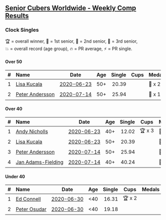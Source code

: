 <style>table {white-space: nowrap;}</style>

## [Senior Cubers Worldwide - Weekly Comp Results](/scw-comp/results/)
### Clock Singles

<span style="white-space: nowrap;">🏆 = overall winner</span>, <span style="white-space: nowrap;">🥇 = 1st senior</span>, <span style="white-space: nowrap;">🥈 = 2nd senior</span>, <span style="white-space: nowrap;">🥉 = 3rd senior</span>, <span style="white-space: nowrap;">💥 = overall record (age group)</span>, <span style="white-space: nowrap;">🔥 = PR average</span>, <span style="white-space: nowrap;">⚡ = PR single</span>.

#### Over 50

| # | Name | Date | Age | Single | Cups | Medals | Achievements | Video |
| :--: | :-- | :--: | :--: | --: | :--: | :-- | :-- | :-- |
| 1 | [Lisa Kucala](../../persons/lisa_kucala/clock.md) | [2020-06-23](../../results/2020-06-23/clock.md) | 50+ | 20.39 |  | 🥇 x 2, 🥈 x 1 | 💥 x 3, 🔥 x 2, ⚡ x 2 | [Link](https://www.facebook.com/events/1618516681636159/permalink/1624299994391161) |
| 2 | [Peter Andersson](../../persons/peter_andersson/clock.md) | [2020-07-14](../../results/2020-07-14/clock.md) | 50+ | 25.94 |  | 🥈 x 1 | 🔥 x 1, ⚡ x 1 | [Link](https://www.facebook.com/events/413064016333950/permalink/416535092653509) |

#### Over 40

| # | Name | Date | Age | Single | Cups | Medals | Achievements | Video |
| :--: | :-- | :--: | :--: | --: | :--: | :-- | :-- | :-- |
| 1 | [Andy Nicholls](../../persons/andy_nicholls/clock.md) | [2020-06-23](../../results/2020-06-23/clock.md) | 40+ | 12.02 | 🏆 x 3 | 🥇 x 3, 🥈 x 2 | 💥 x 4, 🔥 x 3, ⚡ x 2 | [Link](https://www.facebook.com/events/1618516681636159/permalink/1624284247726069) |
| 2 | [Lisa Kucala](../../persons/lisa_kucala/clock.md) | [2020-06-23](../../results/2020-06-23/clock.md) | 50+ | 20.39 |  | 🥇 x 2, 🥈 x 1 | 💥 x 3, 🔥 x 2, ⚡ x 2 | [Link](https://www.facebook.com/events/1618516681636159/permalink/1624299994391161) |
| 3 | [Peter Andersson](../../persons/peter_andersson/clock.md) | [2020-07-14](../../results/2020-07-14/clock.md) | 50+ | 25.94 |  | 🥈 x 1 | 🔥 x 1, ⚡ x 1 | [Link](https://www.facebook.com/events/413064016333950/permalink/416535092653509) |
| 4 | [Jan Adams-Fielding](../../persons/jan_adams_fielding/clock.md) | [2020-07-14](../../results/2020-07-14/clock.md) | 40+ | 40.24 |  | 🥉 x 1 | 🔥 x 1, ⚡ x 1 | [Link](https://www.facebook.com/events/413064016333950/permalink/417360065904345) |

#### Under 40

| # | Name | Date | Age | Single | Cups | Medals | Achievements | Video |
| :--: | :-- | :--: | :--: | --: | :--: | :-- | :-- | :-- |
| 1 | [Ed Connell](../../persons/ed_connell/clock.md) | [2020-06-30](../../results/2020-06-30/clock.md) | <40 | 16.31 | 🏆 x 2 |  | 🔥 x 3, ⚡ x 3 | [Link](https://www.facebook.com/events/1716512181834525/permalink/1720527314766345) |
| 2 | [Peter Osudar](../../persons/peter_osudar/clock.md) | [2020-06-30](../../results/2020-06-30/clock.md) | <40 | 19.18 |  |  | 🔥 x 1, ⚡ x 1 | [Link](https://www.facebook.com/events/1716512181834525/permalink/1716739918478418) |


<!-- Global site tag (gtag.js) - Google Analytics -->
<script async src="https://www.googletagmanager.com/gtag/js?id=UA-86348435-3"></script>
<script>window.dataLayer = window.dataLayer || []; function gtag() {dataLayer.push(arguments);} gtag('js', new Date()); gtag('config', 'UA-86348435-3');</script>
